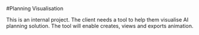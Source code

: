 #Planning Visualisation

This is an internal project. The client needs a tool to help them visualise AI planning solution. The tool will enable creates, views and exports animation.

